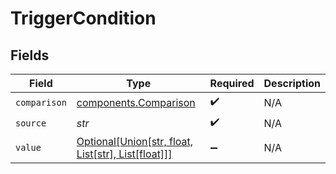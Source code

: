 # TriggerCondition


## Fields

| Field                                                                               | Type                                                                                | Required                                                                            | Description                                                                         |
| ----------------------------------------------------------------------------------- | ----------------------------------------------------------------------------------- | ----------------------------------------------------------------------------------- | ----------------------------------------------------------------------------------- |
| `comparison`                                                                        | [components.Comparison](../../models/shared/comparison.md)                          | :heavy_check_mark:                                                                  | N/A                                                                                 |
| `source`                                                                            | *str*                                                                               | :heavy_check_mark:                                                                  | N/A                                                                                 |
| `value`                                                                             | [Optional[Union[str, float, List[str], List[float]]]](../../models/shared/value.md) | :heavy_minus_sign:                                                                  | N/A                                                                                 |